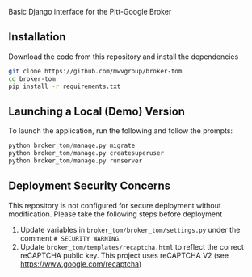 Basic Django interface for the Pitt-Google Broker

## Installation

Download the code from this repository and install the dependencies

```bash
git clone https://github.com/mwvgroup/broker-tom
cd broker-tom
pip install -r requirements.txt
```

## Launching a Local (Demo) Version

To launch the application, run the following and follow the prompts:
```python
python broker_tom/manage.py migrate
python broker_tom/manage.py createsuperuser
python broker_tom/manage.py runserver
```

## Deployment Security Concerns

This repository is not configured for secure deployment without modification.
Please take the following steps before deployment

1. Update variables in `broker_tom/broker_tom/settings.py` under the comment `# SECURITY WARNING`.
1. Update `broker_tom/templates/recaptcha.html` to reflect the correct reCAPTCHA public key.
   This project uses reCAPTCHA V2 (see https://www.google.com/recaptcha)